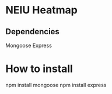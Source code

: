 NEIU Heatmap 
==========================
Dependencies
--------------------------
Mongoose
Express

How to install
=========================
npm install mongoose
npm install express

